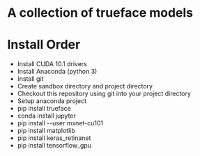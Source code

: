 # A collection of trueface models

# Install Order

- Install CUDA 10.1 drivers
- Install Anaconda (python 3)
- Install git
- Create sandbox directory and project directory
- Checkout this repository using git into your project directory
- Setup anaconda project
- pip install trueface
- conda install jupyter
- pip install --user mxnet-cu101
- pip install matplotlib
- pip install keras_retinanet
- pip install tensorflow_gpu
